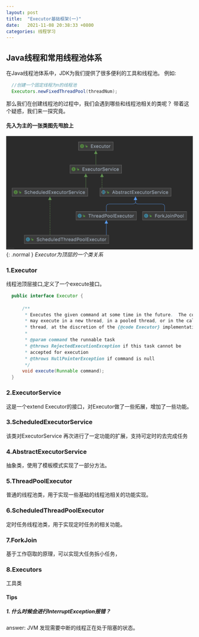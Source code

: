 ```yaml
---
layout: post
title:  "Executor基础框架(一)"
date:   2021-11-08 20:38:33 +0800
categories: 线程学习
---
```


## Java线程和常用线程池体系

在Java线程池体系中，JDK为我们提供了很多便利的工具和线程池。 例如:

```java
  //创建一个固定线程为n的线程池
  Executors.newFixedThreadPool(threadNum);
```

那么我们在创建线程池的过程中，我们会遇到哪些和线程池相关的类呢？ 带着这个疑惑，我们来一探究竟。

#### 先入为主的一张类图先甩脸上
  ![](../../assets/img/thread/Executor.png){: .normal }
  _Executor为顶层的一个类关系_

### 1.Executor

线程池顶层接口,定义了一个execute接口。

```java
  public interface Executor {

      /**
       * Executes the given command at some time in the future.  The command
       * may execute in a new thread, in a pooled thread, or in the calling
       * thread, at the discretion of the {@code Executor} implementation.
       *
       * @param command the runnable task
       * @throws RejectedExecutionException if this task cannot be
       * accepted for execution
       * @throws NullPointerException if command is null
       */
      void execute(Runnable command);
  }
```

### 2.ExecutorService

这是一个extend Executor的接口，对Executor做了一些拓展，增加了一些功能。

### 3.ScheduledExecutorService

该类对ExecutorService 再次进行了一定功能的扩展，支持可定时的去完成任务

### 4.AbstractExecutorService

抽象类，使用了模板模式实现了一部分方法。

### 5.ThreadPoolExecutor

普通的线程池类，用于实现一些基础的线程池相关的功能实现。

### 6.ScheduledThreadPoolExecutor

定时任务线程池类，用于实现定时任务的相关功能。

### 7.ForkJoin

基于工作窃取的原理，可以实现大任务拆小任务，

### 8.Executors
工具类



#### Tips
##### 1. 什么时候会进行InterruptException报错？
answer: JVM 发现需要中断的线程正在处于阻塞的状态。










